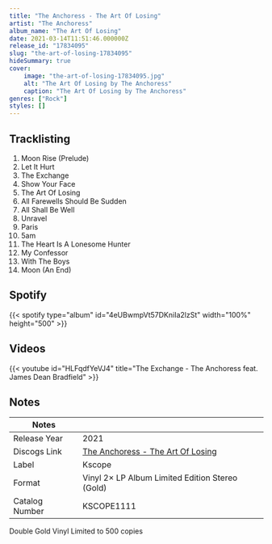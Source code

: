 ```yaml
---
title: "The Anchoress - The Art Of Losing"
artist: "The Anchoress"
album_name: "The Art Of Losing"
date: 2021-03-14T11:51:46.000000Z
release_id: "17834095"
slug: "the-art-of-losing-17834095"
hideSummary: true
cover:
    image: "the-art-of-losing-17834095.jpg"
    alt: "The Art Of Losing by The Anchoress"
    caption: "The Art Of Losing by The Anchoress"
genres: ["Rock"]
styles: []
---
```


## Tracklisting
1. Moon Rise (Prelude)
2. Let It Hurt
3. The Exchange
4. Show Your Face
5. The Art Of Losing
6. All Farewells Should Be Sudden
7. All Shall Be Well
8. Unravel
9. Paris
10. 5am
11. The Heart Is A Lonesome Hunter
12. My Confessor
13. With The Boys
14. Moon (An End)


## Spotify
{{< spotify type="album" id="4eUBwmpVt57DKniIa2lzSt" width="100%" height="500" >}}



## Videos
{{< youtube id="HLFqdfYeVJ4" title="The Exchange - The Anchoress feat. James Dean Bradfield" >}}

## Notes
| Notes          |             |
| ---------------| ----------- |
| Release Year   | 2021 |
| Discogs Link   | [The Anchoress - The Art Of Losing](https://www.discogs.com/release/17834095-The-Anchoress-The-Art-Of-Losing) |
| Label          | Kscope |
| Format         | Vinyl 2× LP Album Limited Edition Stereo (Gold) |
| Catalog Number | KSCOPE1111 |

Double Gold Vinyl
Limited to 500 copies
